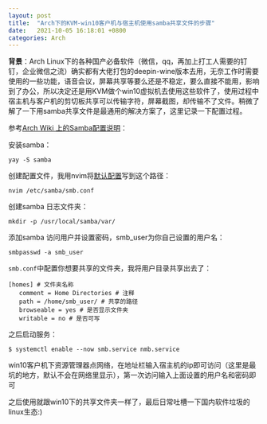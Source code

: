 ```yaml
---
layout: post
title:  "Arch下的KVM-win10客户机与宿主机使用samba共享文件的步骤"
date:   2021-10-05 16:18:01 +0800
categories: Arch
---
```

**背景**：Arch Linux下的各种国产必备软件（微信，qq，再加上打工人需要的钉钉，企业微信之流）确实都有大佬打包的deepin-wine版本去用，无奈工作时需要使用的一些功能，语音会议，屏幕共享等要么还是不稳定，要么直接不能用，影响到了办公，所以决定还是用KVM做个win10虚拟机去使用这些软件了，使用过程中宿主机与客户机的剪切板共享可以传输字符，屏幕截图，却传输不了文件。稍微了解了一下用samba共享文件是最通用的解决方案了，这里记录一下配置过程。

参考[Arch Wiki 上的Samba配置说明](https://wiki.archlinux.org/title/Samba_(%E7%AE%80%E4%BD%93%E4%B8%AD%E6%96%87))：

安装samba：

`yay -S samba`

创建配置文件，我用nvim将[默认配置](https://git.samba.org/samba.git/?p=samba.git;a=blob_plain;f=examples/smb.conf.default;hb=HEAD)写到这个路径：

`nvim /etc/samba/smb.conf`

创建samba 日志文件夹：

`mkdir -p /usr/local/samba/var/`

添加samba 访问用户并设置密码，smb_user为你自己设置的用户名：

`smbpasswd -a smb_user`

`smb.conf`中配置你想要共享的文件夹，我将用户目录共享出去了：
```
[homes] # 文件夹名称
   comment = Home Directories # 注释
   path = /home/smb_user/ # 共享的路径
   browseable = yes # 是否显示文件夹
   writable = no # 是否可写
```

之后启动服务：

`$ systemctl enable --now smb.service nmb.service`

win10客户机下资源管理器点网络，在地址栏输入宿主机的ip即可访问（这里是最坑的地方，默认不会在网络里显示），第一次访问输入上面设置的用户名和密码即可

之后使用就跟win10下的共享文件夹一样了，最后日常吐槽一下国内软件垃圾的linux生态:)
